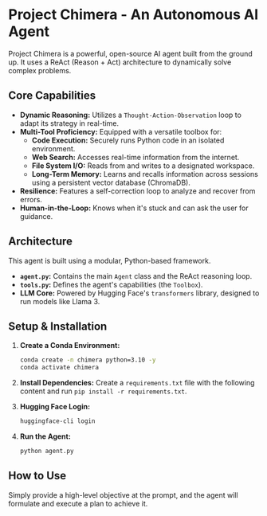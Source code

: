 # Project Chimera - An Autonomous AI Agent

Project Chimera is a powerful, open-source AI agent built from the ground up. It uses a ReAct (Reason + Act) architecture to dynamically solve complex problems.

## Core Capabilities

- **Dynamic Reasoning:** Utilizes a `Thought-Action-Observation` loop to adapt its strategy in real-time.
- **Multi-Tool Proficiency:** Equipped with a versatile toolbox for:
  - **Code Execution:** Securely runs Python code in an isolated environment.
  - **Web Search:** Accesses real-time information from the internet.
  - **File System I/O:** Reads from and writes to a designated workspace.
  - **Long-Term Memory:** Learns and recalls information across sessions using a persistent vector database (ChromaDB).
- **Resilience:** Features a self-correction loop to analyze and recover from errors.
- **Human-in-the-Loop:** Knows when it's stuck and can ask the user for guidance.

## Architecture

This agent is built using a modular, Python-based framework.
- **`agent.py`:** Contains the main `Agent` class and the ReAct reasoning loop.
- **`tools.py`:** Defines the agent's capabilities (the `Toolbox`).
- **LLM Core:** Powered by Hugging Face's `transformers` library, designed to run models like Llama 3.

## Setup & Installation

1.  **Create a Conda Environment:**
    ```bash
    conda create -n chimera python=3.10 -y
    conda activate chimera
    ```

2.  **Install Dependencies:** Create a `requirements.txt` file with the following content and run `pip install -r requirements.txt`.

3.  **Hugging Face Login:**
    ```bash
    huggingface-cli login
    ```

4.  **Run the Agent:**
    ```bash
    python agent.py
    ```

## How to Use

Simply provide a high-level objective at the prompt, and the agent will formulate and execute a plan to achieve it.